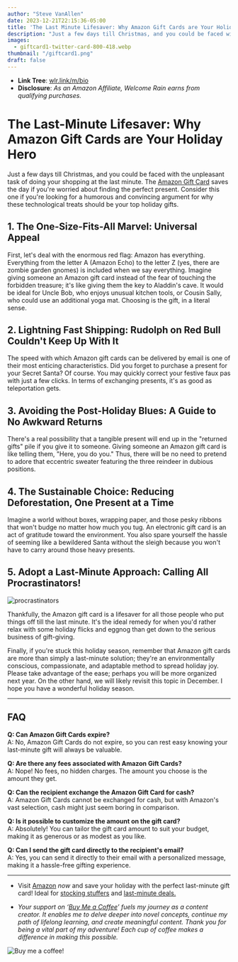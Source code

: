 ```yaml
---
author: "Steve VanAllen"
date: 2023-12-21T22:15:36-05:00
title: 'The Last Minute Lifesaver: Why Amazon Gift Cards are Your Holiday Hero'
description: "Just a few days till Christmas, and you could be faced with the unpleasant task of doing your shopping at the last minute.  Consider this one if you're looking for a humorous and convincing argument for why these technological treats should be your top holiday gifts."
images:
  - giftcard1-twitter-card-800-418.webp
thumbnail: "/giftcard1.png"
draft: false
---
```


- **Link Tree**: [wlr.link/m/bio](https://wlr.link/m/bio)
- **Disclosure**: *As an Amazon Affiliate, Welcome Rain earns from qualifying purchases.*

# The Last-Minute Lifesaver: Why Amazon Gift Cards are Your Holiday Hero

Just a few days till Christmas, and you could be faced with the unpleasant task of doing your shopping at the last minute. The [Amazon Gift Card](https://www.amazon.com/b?node=2238192011&pd_rd_w=FqTVJ&content-id=amzn1.sym.34adf32e-f750-4f70-b3a6-8f019e8c4ce4%3Aamzn1.sym.34adf32e-f750-4f70-b3a6-8f019e8c4ce4&pf_rd_p=34adf32e-f750-4f70-b3a6-8f019e8c4ce4&pf_rd_r=12Y3WSGANEC910XEEFPV&pd_rd_wg=4IxSM&pd_rd_r=6de2aa97-b0f0-4810-851b-eed20a77916a&qid=1703208222&c_c=-977885523&linkCode=ll2&tag=stevesbookr07-20&linkId=f59dca9848d37ce0a59b707fa7c1afe7&language=en_US&ref_=as_li_ss_tl) saves the day if you're worried about finding the perfect present. Consider this one if you're looking for a humorous and convincing argument for why these technological treats should be your top holiday gifts.

## 1. The One-Size-Fits-All Marvel: Universal Appeal

First, let's deal with the enormous red flag: Amazon has everything. Everything from the letter A (Amazon Echo) to the letter Z (yes, there are zombie garden gnomes) is included when we say everything. Imagine giving someone an Amazon gift card instead of the fear of touching the forbidden treasure; it's like giving them the key to Aladdin's cave. It would be ideal for Uncle Bob, who enjoys unusual kitchen tools, or Cousin Sally, who could use an additional yoga mat. Choosing is the gift, in a literal sense.

## 2. Lightning Fast Shipping: Rudolph on Red Bull Couldn't Keep Up With It

The speed with which Amazon gift cards can be delivered by email is one of their most enticing characteristics. Did you forget to purchase a present for your Secret Santa? Of course. You may quickly correct your festive faux pas with just a few clicks. In terms of exchanging presents, it's as good as teleportation gets.

## 3. Avoiding the Post-Holiday Blues: A Guide to No Awkward Returns

There's a real possibility that a tangible present will end up in the "returned gifts" pile if you give it to someone. Giving someone an Amazon gift card is like telling them, "Here, you do you." Thus, there will be no need to pretend to adore that eccentric sweater featuring the three reindeer in dubious positions.

## 4. The Sustainable Choice: Reducing Deforestation, One Present at a Time

Imagine a world without boxes, wrapping paper, and those pesky ribbons that won't budge no matter how much you tug. An electronic gift card is an act of gratitude toward the environment. You also spare yourself the hassle of seeming like a bewildered Santa without the sleigh because you won't have to carry around those heavy presents.

## 5. Adopt a Last-Minute Approach: Calling All Procrastinators!

![procrastinators](/giftcard2.png)

Thankfully, the Amazon gift card is a lifesaver for all those people who put things off till the last minute. It's the ideal remedy for when you'd rather relax with some holiday flicks and eggnog than get down to the serious business of gift-giving.

Finally, if you're stuck this holiday season, remember that Amazon gift cards are more than simply a last-minute solution; they're an environmentally conscious, compassionate, and adaptable method to spread holiday joy. Please take advantage of the ease; perhaps you will be more organized next year. On the other hand, we will likely revisit this topic in December. I hope you have a wonderful holiday season.

---

## FAQ

**Q: Can Amazon Gift Cards expire?**  
A: No, Amazon Gift Cards do not expire, so you can rest easy knowing your last-minute gift will always be valuable.

**Q: Are there any fees associated with Amazon Gift Cards?**  
A: Nope! No fees, no hidden charges. The amount you choose is the amount they get.

**Q: Can the recipient exchange the Amazon Gift Card for cash?**  
A: Amazon Gift Cards cannot be exchanged for cash, but with Amazon's vast selection, cash might just seem boring in comparison.

**Q: Is it possible to customize the amount on the gift card?**  
A: Absolutely! You can tailor the gift card amount to suit your budget, making it as generous or as modest as you like.

**Q: Can I send the gift card directly to the recipient's email?**  
A: Yes, you can send it directly to their email with a personalized message, making it a hassle-free gifting experience.

---

- Visit [Amazon](https://www.amazon.com/b?node=2238192011&pd_rd_w=FqTVJ&content-id=amzn1.sym.34adf32e-f750-4f70-b3a6-8f019e8c4ce4%3Aamzn1.sym.34adf32e-f750-4f70-b3a6-8f019e8c4ce4&pf_rd_p=34adf32e-f750-4f70-b3a6-8f019e8c4ce4&pf_rd_r=12Y3WSGANEC910XEEFPV&pd_rd_wg=4IxSM&pd_rd_r=6de2aa97-b0f0-4810-851b-eed20a77916a&qid=1703208222&c_c=-977885523&linkCode=ll2&tag=stevesbookr07-20&linkId=f59dca9848d37ce0a59b707fa7c1afe7&language=en_US&ref_=as_li_ss_tl) *now* and save your holiday with the perfect last-minute gift card! Ideal for [stocking stuffers](https://www.amazon.com/gcx/Stocking-stuffers/gfhz/events?categoryId=HOL-Stocking-gifts&scrollState=eyJpdGVtSW5kZXgiOjAsInNjcm9sbE9mZnNldCI6MTE4My41MzEyNX0%3D&sectionManagerState=eyJzZWN0aW9uVHlwZUVuZEluZGV4Ijp7ImFtYWJvdCI6MH19&linkCode=ll2&tag=stevesbookr07-20&linkId=6f5adc26ee306d1d9d3c61a0d9d545e1&language=en_US&ref_=as_li_ss_tl) and [last-minute deals.](https://www.amazon.com/gcx/Holiday-Deals/gfhz/events?categoryId=HOL-Deals&isLimitedTimeOffer=true&scrollState=eyJpdGVtSW5kZXgiOjAsInNjcm9sbE9mZnNldCI6MTE4MS41MzEyNX0%3D&sectionManagerState=eyJzZWN0aW9uVHlwZUVuZEluZGV4Ijp7ImFtYWJvdCI6MH19&linkCode=ll2&tag=stevesbookr07-20&linkId=1dd837ce2cdc016a477adb9875d79f6c&language=en_US&ref_=as_li_ss_tl)

- *Your support on ‘[Buy Me a Coffee](https://wlr.link/buy-me-a-coffee)’ fuels my journey as a content creator. It enables me to delve deeper into novel concepts, continue my path of lifelong learning, and create meaningful content. Thank you for being a vital part of my adventure! Each cup of coffee makes a difference in making this possible.*

![Buy me a coffee!](/coffee.png)